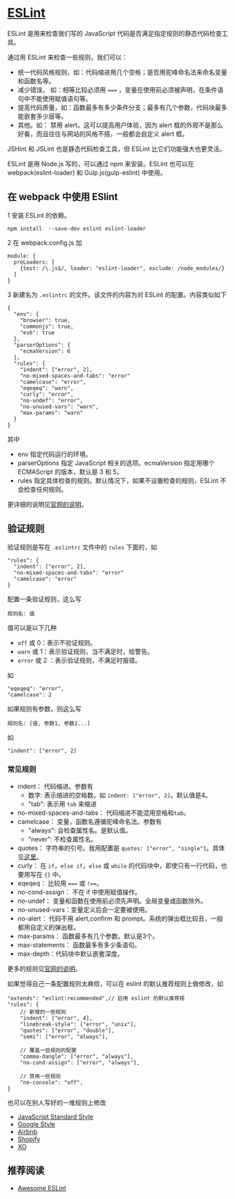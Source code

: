 # [ESLint](http://eslint.org/)
ESLint 是用来检查我们写的 JavaScript 代码是否满足指定规则的静态代码检查工具。

通过用 ESLint 来检查一些规则，我们可以：
*  统一代码风格规则，如：代码缩进用几个空格；是否用驼峰命名法来命名变量和函数名等。
* 减少错误， 如：相等比较必须用 `===` ，变量在使用前必须被声明，在条件语句中不能使用赋值语句等。
* 提高代码质量，如：函数最多有多少条件分支；最多有几个参数，代码块最多能嵌套多少层等。
* 其他。如： 禁用 alert。这可以提高用户体验，因为 alert 框的外观不是那么好看，而且往往与网站的风格不搭，一般都会自定义 alert 框。

JSHint 和 JSLint 也是静态代码检查工具，但 ESLint 比它们功能强大也更灵活。

ESLint 是用 Node.js 写的，可以通过 npm 来安装。ESLint 也可以在 webpack(eslint-loader) 和 Gulp.js(gulp-eslint) 中使用。

## 在 webpack 中使用 ESlint
1 安装 ESLint 的依赖。
```
npm install  --save-dev eslint eslint-loader
```

2 在 webpack.config.js 加
```
module: {
  preLoaders: [
    {test: /\.js$/, loader: "eslint-loader", exclude: /node_modules/}
  ]
}
```

3 新建名为 `.eslintrc` 的文件。该文件的内容为对 ESLint 的配置。内容类似如下
```
{
  "env": {
    "browser": true,
    "commonjs": true,
    "es6": true
  },
  "parserOptions": {
    "ecmaVersion": 6
  },
  "rules": {
    "indent": ["error", 2],
    "no-mixed-spaces-and-tabs": "error"
    "camelcase": "error",
    "eqeqeq": "warn",
    "curly": "error",
    "no-undef": "error",
    "no-unused-vars": "warn",
    "max-params": "warn"
  }
}
```

其中
* env 指定代码运行的环境。
* parserOptions 指定 JavaScript 相关的选项。ecmaVersion 指定用哪个 ECMAScript 的版本，默认是 3 和 5。
* rules 指定具体检查的规则。默认情况下，如果不设置检查的规则，ESLint 不会检查任何规则。

更详细的说明见[官网的说明](http://eslint.org/docs/user-guide/configuring)。


## 验证规则
验证规则是写在 `.eslintrc` 文件中的 `rules` 下面的，如
```
"rules": {
  "indent": ["error", 2],
  "no-mixed-spaces-and-tabs": "error"
  "camelcase": "error"
}
```

配置一条验证规则，这么写
```
规则名: 值
```

值可以是以下几种
* `off` 或 0：表示不验证规则。
* `warn` 或 1：表示验证规则，当不满足时，给警告。
* `error` 或 2 ：表示验证规则，不满足时报错。

如
```
"eqeqeq": "error",
"camelcase": 2
```

如果规则有参数，则这么写
```
规则名: [值, 参数1, 参数2...]
```

如
```
"indent": ["error", 2]

```

### 常见规则
* indent： 代码缩进。参数有
  * 数字: 表示缩进的空格数。如 `indent: ["error", 2]`。默认值是4。
  * "tab": 表示用 `tab` 来缩进
* no-mixed-spaces-and-tabs： 代码缩进不能混用空格和`tab`。
* camelcase： 变量，函数名遵循驼峰命名法。参数有
  * "always": 会检查属性名。是默认值。
  * "never": 不检查属性名。
* quotes： 字符串的引号。我用配置是 `quotes: ["error", "single"]`。具体见[这里](http://eslint.org/docs/rules/quotes)。
* curly： 在 `if`，`else if`，`else` 或 `while` 的代码块中，即使只有一行代码，也要用写在 `{}` 中。
* eqeqeq： 比较用 `===` 或 `!==`。
* no-cond-assign： 不在 if 中使用赋值操作。
* no-undef： 变量和函数在使用前必须先声明。全局变量或函数除外。
* no-unused-vars：变量定义后会一定要被使用。
* no-alert： 代码不用 alert,confirm 和 prompt。系统的弹出框比较丑，一般都用自定义的弹出框。
* max-params： 函数最多有几个参数。默认是3个。
* max-statements： 函数最多有多少条语句。
* max-depth：代码块中默认嵌套深度。

更多的规则见[官网的说明](http://eslint.org/docs/rules/)。

如果觉得自己一条配置规则太麻烦，可以在 eslint 的默认推荐规则上做修改，如
```
"extends": "eslint:recommended",// 启用 eslint 的默认推荐规
"rules": {
    // 新增的一些规则
    "indent": ["error", 4],
    "linebreak-style": ["error", "unix"],
    "quotes": ["error", "double"],
    "semi": ["error", "always"],

    // 覆盖一些规则的配置
    "comma-dangle": ["error", "always"],
    "no-cond-assign": ["error", "always"],

    // 禁用一些规则
    "no-console": "off",
}
```

也可以在别人写好的一堆规则上修改
* [JavaScript Standard Style](https://github.com/feross/eslint-config-standard)
* [Google Style](https://github.com/google/eslint-config-google)
* [Airbnb](https://github.com/airbnb/javascript/tree/master/packages/eslint-config-airbnb)
* [Shopify](https://github.com/Shopify/javascript/tree/master/packages/eslint-plugin-shopify)
* [XO](https://github.com/sindresorhus/eslint-config-xo)

## 推荐阅读
* [Awesome ESLint](https://github.com/dustinspecker/awesome-eslint)
